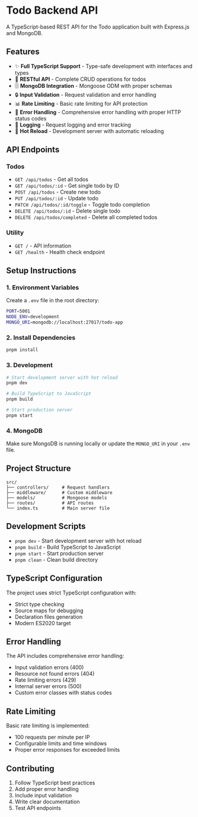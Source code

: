# Todo Backend API

A TypeScript-based REST API for the Todo application built with Express.js and MongoDB.

## Features

- ✨ **Full TypeScript Support** - Type-safe development with interfaces and types
- 🚀 **RESTful API** - Complete CRUD operations for todos
- 🗄️ **MongoDB Integration** - Mongoose ODM with proper schemas
- 🔒 **Input Validation** - Request validation and error handling
- 📊 **Rate Limiting** - Basic rate limiting for API protection
- 🎯 **Error Handling** - Comprehensive error handling with proper HTTP status codes
- 📝 **Logging** - Request logging and error tracking
- 🔄 **Hot Reload** - Development server with automatic reloading

## API Endpoints

### Todos
- `GET /api/todos` - Get all todos
- `GET /api/todos/:id` - Get single todo by ID
- `POST /api/todos` - Create new todo
- `PUT /api/todos/:id` - Update todo
- `PATCH /api/todos/:id/toggle` - Toggle todo completion
- `DELETE /api/todos/:id` - Delete single todo
- `DELETE /api/todos/completed` - Delete all completed todos

### Utility
- `GET /` - API information
- `GET /health` - Health check endpoint

## Setup Instructions

### 1. Environment Variables
Create a `.env` file in the root directory:

```bash
PORT=5001
NODE_ENV=development
MONGO_URI=mongodb://localhost:27017/todo-app
```

### 2. Install Dependencies
```bash
pnpm install
```

### 3. Development
```bash
# Start development server with hot reload
pnpm dev

# Build TypeScript to JavaScript
pnpm build

# Start production server
pnpm start
```

### 4. MongoDB
Make sure MongoDB is running locally or update the `MONGO_URI` in your `.env` file.

## Project Structure

```
src/
├── controllers/     # Request handlers
├── middleware/      # Custom middleware
├── models/          # Mongoose models
├── routes/          # API routes
└── index.ts         # Main server file
```

## Development Scripts

- `pnpm dev` - Start development server with hot reload
- `pnpm build` - Build TypeScript to JavaScript
- `pnpm start` - Start production server
- `pnpm clean` - Clean build directory

## TypeScript Configuration

The project uses strict TypeScript configuration with:
- Strict type checking
- Source maps for debugging
- Declaration files generation
- Modern ES2020 target

## Error Handling

The API includes comprehensive error handling:
- Input validation errors (400)
- Resource not found errors (404)
- Rate limiting errors (429)
- Internal server errors (500)
- Custom error classes with status codes

## Rate Limiting

Basic rate limiting is implemented:
- 100 requests per minute per IP
- Configurable limits and time windows
- Proper error responses for exceeded limits

## Contributing

1. Follow TypeScript best practices
2. Add proper error handling
3. Include input validation
4. Write clear documentation
5. Test API endpoints
